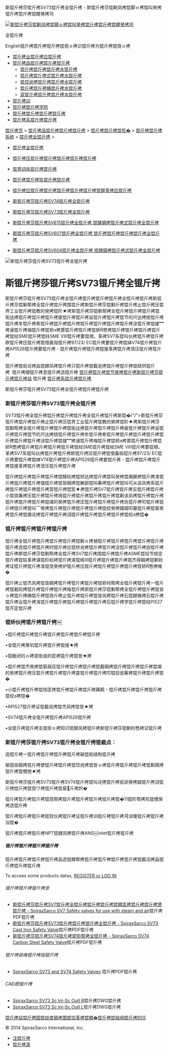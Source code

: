  斯锟斤拷莎锟斤拷SV73锟斤拷全锟斤拷 - 斯锟斤拷莎锟剿凤拷锟脚ｏ拷锟叫癸拷锟斤拷锟斤拷锟睫癸拷司    

[![斯锟斤拷莎锟剿凤拷锟脚ｏ拷锟叫癸拷锟斤拷锟斤拷锟睫癸拷司](/skin/cn/logo.gif)](/)

全锟斤拷

English锟斤拷锟斤拷锟斤拷锟侥ｏ拷识锟斤拷为锟斤拷锟侥ｏ拷

-   [锟斤拷业锟斤拷应锟斤拷](/cn_applications/index.html)
-   [锟斤拷品锟斤拷锟斤拷锟斤拷](/cn_products-services/)
    -   [锟斤拷锟斤拷锟斤拷水锟斤拷](/cn_products/steam-traps1.html)
    -   [锟斤拷锟斤拷式锟斤拷水锟斤拷](/cn_products/steam-trap-per-mon1.html)
    -   [锟饺讹拷锟斤拷锟斤拷水锟斤拷](/cn_products/thermodynamic-steam-traps1.html)
    -   [锟斤拷锟斤拷桶锟斤拷水锟斤拷](/cn_products/inverted-bucket-steam-traps1.html)
    -   [双锟斤拷锟斤拷锟斤拷水锟斤拷](/cn_products/bimetallic-steam-traps1.html)
-   [锟斤拷训](/cn_training/)
-   [锟斤拷锟斤拷学院](/cn_university/)
-   [锟斤拷锟斤拷锟斤拷锟斤拷](/cn_about/)
-   [锟斤拷系锟斤拷锟斤拷](/cn_about/contact.html)

  

[锟斤拷页](/index.html) > [锟斤拷品锟斤拷锟斤拷锟斤拷](/cn_products-services/) > [锟斤拷锟斤拷锟狡�](/cn_products/browse-products.html) > [锟斤拷锟斤拷系统](/cn_products/control-systems1.html) > [锟斤拷全锟斤拷](/cn_products/safety-valves-1.html) >

-   [锟斤拷全锟斤拷](/cn_products/safety-valves-1.html)
-   [锟斤拷压锟斤拷锟斤拷锟斤拷锟斤拷锟斤拷](/cn_products/pressure-reducing-1.html)
-   [锟界动执锟斤拷锟斤拷](/cn_products/electric-actuators-1.html)
-   [锟斤拷锟斤拷执锟斤拷锟斤拷](/cn_products/pneumatic-actuators-1.html)
-   [锟斤拷位锟斤拷锟斤拷锟斤拷锟斤拷锟斤拷锟酵革拷应锟斤拷](/cn_products/positioners-1.html)

-   [斯锟斤拷莎锟斤拷SV74锟斤拷全锟斤拷](/cn_products/SV74.html "斯锟斤拷莎锟斤拷SV74锟斤拷全锟斤拷")
-   [斯锟斤拷莎锟斤拷SV73锟斤拷全锟斤拷](/cn_products/SV73.html "斯锟斤拷莎锟斤拷SV73锟斤拷全锟斤拷")
-   [斯锟斤拷莎锟斤拷SV615锟斤拷全锟斤拷 锟酵碉拷锟斤拷式锟斤拷全锟斤拷](/cn_products/sv615_aqf.html "斯锟斤拷莎锟斤拷SV615锟斤拷全锟斤拷 锟酵碉拷锟斤拷式锟斤拷全锟斤拷")
-   [斯锟斤拷莎锟斤拷SV607锟斤拷全锟斤拷 锟斤拷锟斤拷锟斤拷锟斤拷全锟斤拷](/cn_products/SV607_aqf.html "斯锟斤拷莎锟斤拷SV607锟斤拷全锟斤拷 锟斤拷锟斤拷锟斤拷锟斤拷全锟斤拷")
-   [斯锟斤拷莎锟斤拷SV604锟斤拷全锟斤拷 锟酵碉拷锟斤拷式锟斤拷全锟斤拷](/cn_products/261.html "斯锟斤拷莎锟斤拷SV604锟斤拷全锟斤拷 锟酵碉拷锟斤拷式锟斤拷全锟斤拷")

![斯锟斤拷莎锟斤拷SV73锟斤拷全锟斤拷](/uploads/141115/1-141115154A4558.jpg)

# 斯锟斤拷莎锟斤拷SV73锟斤拷全锟斤拷

斯锟斤拷莎锟斤拷SV73锟斤拷全锟斤拷锟斤拷锟斤拷锟斤拷全锟斤拷锟斤拷斯锟斤拷莎锟剿帮拷全锟斤拷锟斤拷围锟斤拷斯锟斤拷莎锟剿斤拷锟斤拷止锟斤拷压锟界工业锟斤拷锟教的癸拷锟阶★拷斯锟斤拷莎锟剿帮拷全锟斤拷锟斤拷锟斤拷锟街达拷锟斤拷锟斤拷锟斤拷疲锟斤拷锟斤拷诟锟斤拷锟斤拷锟节的尺达拷统锟斤拷锟斤拷牟锟斤拷希锟斤拷锟斤拷锟斤拷锟斤拷锟斤拷锟斤拷锟斤拷涂锟斤拷锟接︼拷谩锟斤拷梅锟斤拷锟轿э拷蔷锟斤拷锟斤拷锟轿憋拷锟斤拷锟斤拷锟斤拷锟斤拷锟紸SME锟斤拷锟紸SME VIII锟斤拷要锟襟。革拷SV7系锟叫伙拷锟斤拷锟斤拷欧锟斤拷压锟斤拷锟借备指锟斤拷97/23/ EC锟斤拷要锟斤拷锟絊V74锟斤拷锟斤拷API526锟斤拷要锟斤拷 - 锟斤拷锟斤拷锟斤拷锟接革拷锟斤拷泄压锟斤拷锟斤拷

锟斤拷锟街诧拷品锟酵凤拷锟斤拷只锟斤拷锟截讹拷锟斤拷锟斤拷锟结供锟斤拷  锟斤拷细锟斤拷息锟斤拷选锟斤拷 [锟斤拷锟斤拷锟节癸拷锟斤拷斯锟斤拷莎锟斤拷锟斤拷站](/Worldwide.html) 锟斤拷 [锟斤拷系锟斤拷锟斤拷](/cn_about/contact.html)

斯锟斤拷莎锟斤拷SV73锟斤拷全锟斤拷锟斤拷锟斤拷

### 斯锟斤拷莎锟斤拷SV73锟斤拷全锟斤拷

SV73锟斤拷全锟斤拷锟斤拷锟斤拷锟斤拷全锟斤拷锟斤拷斯锟�/"/">斯锟斤拷莎锟斤拷锟斤拷锟斤拷止锟斤拷压锟界工业锟斤拷锟教的癸拷锟阶★拷斯锟斤拷莎锟剿帮拷全锟斤拷锟斤拷锟斤拷锟街达拷锟斤拷锟斤拷锟斤拷疲锟斤拷锟斤拷诟锟斤拷锟斤拷锟节的尺达拷统锟斤拷锟斤拷牟锟斤拷希锟斤拷锟斤拷锟斤拷锟斤拷锟斤拷锟斤拷锟斤拷涂锟斤拷锟接︼拷谩锟斤拷梅锟斤拷锟轿э拷蔷锟斤拷锟斤拷锟轿憋拷锟斤拷锟斤拷锟斤拷锟斤拷锟紸SME锟斤拷锟紸SME VIII锟斤拷要锟襟。革拷SV7系锟叫伙拷锟斤拷锟斤拷欧锟斤拷压锟斤拷锟借备指锟斤拷97/23/ EC锟斤拷要锟斤拷锟絊V74锟斤拷锟斤拷API526锟斤拷要锟斤拷 - 锟斤拷锟斤拷锟斤拷锟接革拷锟斤拷泄压锟斤拷锟斤拷

锟斤拷锟斤拷锟斤拷锟斤拷锟酵硷拷锟矫达拷锟斤拷锟叫癸拷锟揭撅拷锟斤拷准锟斤拷锟斤拷锟斤拷强锟斤拷锟皆碉拷锟解部锟叫筹拷锟斤拷锟叫可从该凤拷系锟斤拷锟斤拷锟斤拷锟斤拷营锟斤拷锟狡★拷锟斤拷SV7锟斤拷锟斤拷实锟斤拷锟斤拷小锟侥筹拷压锟斤拷锟斤拷拇锟斤拷锟斤拷锟斤拷锟斤拷锟剿该凤拷锟斤拷锟斤拷锟斤拷锟斤拷锟斤拷锟竭的癸拷锟斤拷压锟斤拷锟斤拷锟斤拷烁锟斤拷叩锟斤拷锟斤拷锟斤拷锟叫⌒癸拷锟斤拷锟斤拷锟斤拷锟斤拷锟绞癸拷媒细叩墓锟斤拷锟窖癸拷锟斤拷锟揭诧拷锟斤拷锟斤拷诩锟斤拷锟斤拷锟斤拷锟斤拷锟绞э拷锟�

### 锟斤拷锟斤拷锟斤拷锟斤拷

锟斤拷全锟斤拷锟斤拷锟斤拷锟斤拷锟剿ｏ拷植锟斤拷锟斤拷锟斤拷锟斤拷锟斤拷锟斤拷选锟斤拷锟斤拷时锟斤拷应锟矫讹拷锟斤拷锟斤拷没锟斤拷锟斤拷协锟斤拷锟斤拷斯锟斤拷莎锟剿帮拷全锟斤拷SV7锟斤拷围锟斤拷锟斤拷ASME锟铰节规定锟斤拷锟较革拷谋锟阶硷拷锟斤拷液锟絍III锟斤拷锟斤拷锟斤拷锟杰得碉拷锟剿硷拷证锟斤拷锟斤拷准锟侥癸拷炉锟斤拷压锟斤拷锟斤拷锟斤拷锟斤拷锟轿憋拷帷�

锟斤拷止锟杰凤拷锟皆碉拷锟斤拷锟斤拷锟斤拷锟轿何帮拷全锟斤拷锟斤拷一锟斤拷锟截硷拷锟斤拷锟斤拷锟斤拷每锟斤拷斯锟斤拷莎锟剿帮拷全锟斤拷锟斤拷锟皆ｏ拷锟斤拷确锟斤拷锟侥斤拷止锟斤拷锟斤拷锟皆凤拷锟斤拷石锟酵猴拷石锟斤拷锟斤拷业锟斤拷准锟斤拷锟斤拷锟斤拷锟斤拷锟斤拷石锟斤拷学锟斤拷锟紸PI527锟芥定锟斤拷

### 锟矫伙拷锟斤拷锟斤拷￼

•锟斤拷锟斤拷锟斤拷锟斤拷锟斤拷锟斤拷锟斤拷

•全锟斤拷某叽锟斤拷锟斤拷锟接★拷

•锟截闭的ｏ拷锟街成的匡拷锟斤拷锟皆★拷

•锟斤拷锟杰癸拷锟筋超压锟斤拷锟斤拷锟斤拷锟截碉拷锟斤拷锟斤拷锟斤拷锟竭的癸拷锟斤拷压锟斤拷锟斤拷锟斤拷耍锟斤拷锟斤拷叩锟较低筹拷锟斤拷锟斤拷锟�

•小锟斤拷锟斤拷锟桔匡拷锟斤拷锟斤拷锟斤拷薅鹊丶锟斤拷锟斤拷锟斤拷锟斤拷锟绞э拷锟�

•API527锟斤拷证锟截讹拷锟杰凤拷锟皆★拷

•SV74锟斤拷全锟斤拷锟斤拷API526锟斤拷

•全锟斤拷锟斤拷支锟街ｏ拷知识锟酵凤拷锟斤拷斯锟斤拷莎锟剿的憋拷证锟斤拷

### 斯锟斤拷莎锟斤拷SV73锟斤拷全锟斤拷锟截点：

选锟斤拷一锟斤拷锟斤拷锟斤拷锟斤拷碳锟街结构锟斤拷

碳锟街碉拷锟斤拷使锟斤拷锟斤拷锟饺讹拷锟皆ｏ拷锟斤拷锟斤拷锟斤拷锟剿碉拷锟斤拷锟缴弛★拷

斯锟斤拷莎锟斤拷SV73锟斤拷SV74锟斤拷锟叫诧拷锟斤拷纸峁癸拷姆锟斤拷诩锟斤拷锟斤拷锟侥ワ拷锟斤拷锟窖斤拷妗�

锟斤拷锟斤拷锟斤拷锟侥帮拷锟斤拷锟斤拷锟斤拷锟斤拷锟�11锟阶帮拷叽锟缴癸拷选锟斤拷

锟斤拷锟斤拷锟斤拷锟狡伙拷锟斤拷证锟斤拷训锟斤拷锟斤拷芎涂傻锟斤拷锟斤拷浴锟�

锟斤拷锟斤拷锟斤拷NPT锟酵凤拷锟斤拷ANS￼Inlet锟斤拷锟斤拷

##### 锟斤拷锟斤拷锟斤拷锟斤拷

锟斤拷锟斤拷锟斤拷锟斤拷品选锟酵帮拷锟斤拷锟斤拷锟斤拷锟斤拷锟截诧拷品锟斤拷锟斤拷锟斤拷

To access some products datas, [REGISTER or LOG IN](/member/login.php)

###### 锟斤拷锟斤拷锟斤拷息

-   [斯锟斤拷莎锟斤拷SV7锟斤拷全锟斤拷锟斤拷锟斤拷锟酵匡拷锟斤拷锟斤拷使锟斤拷 - SpiraxSarco SV7 Safety valves for use with steam and air](/PDF/sb_s13_47.pdf)锟斤拷PDF锟斤拷
-   [斯锟斤拷莎锟斤拷SV73锟斤拷锟斤拷锟斤拷全锟斤拷 - SpiraxSarco SV73 Cast Iron Safety Valve](/PDF/ti_s13_25.pdf)锟斤拷PDF锟斤拷
-   [斯锟斤拷莎锟斤拷SV74锟斤拷锟街帮拷全锟斤拷 - SpiraxSarco SV74 Carbon Steel Safety Valve](/PDF/ti_s13_30.pdf)锟斤拷PDF锟斤拷

###### 锟斤拷装维锟斤拷指锟斤拷

-   [SpiraxSarco SV73 and SV74 Safety Valves](/PDF/im_s13_33.pdf) 锟斤拷PDF锟斤拷

###### CAD图锟斤拷

-   [SpiraxSarco SV73 Sc Inl-Sc Outl R](/PDF/cad_sv73ssr.dwg)锟斤拷DWG锟斤拷
-   [SpiraxSarco SV73 Sc Inl-Sc Outl L](/PDF/cad_sv73ssl.dwg)锟斤拷DWG锟斤拷

[锟斤拷站锟斤拷图](/sitemap.html "锟斤拷站锟斤拷图")[锟劫度碉拷图](/baidu.xml)[锟饺革拷锟酵�](/google.xml)[锟斤拷锟结阀锟斤拷](http://www.spiraxvalve.com/ "锟斤拷锟斤拷锟叫碉拷泄锟斤拷锟斤拷薰锟剿�")[RSS](/rss.xml)

© 2014 SpiraxSarco International, Inc.

-   [注锟斤拷](/member/index_do.php?fmdo=user&dopost=regnew)
-   [锟斤拷录](/member/login.php)